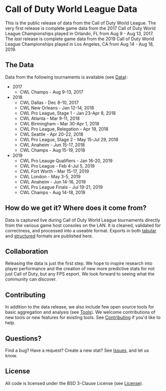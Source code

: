 # Call of Duty World League Data

This is the public release of data from the Call of Duty World League.  The very first release is complete game data from the 2017 Call of Duty World League Championships played in Orlando, FL from Aug 9 - Aug 13, 2017.  The _last_ release is complete game data from the 2019 Call of Duty World League Championships played in Los Angeles, CA from Aug 14 - Aug 18, 2019.

## The Data

Data from the following tournaments is available (see [Data](data)):

 * 2017
    * CWL Champs - Aug 9-13, 2017
 * 2018
    * CWL Dallas - Dec 8-10, 2017
    * CWL New Orleans - Jan 12-14, 2018
    * CWL Pro League, Stage 1 - Jan 23-Apr 8, 2018
    * CWL Atlanta - Mar 9-11, 2018
    * CWL Birmingham - Mar 30-Apr 1, 2018
    * CWL Pro League, Relegation - Apr 19, 2018
    * CWL Seattle - Apr 20-22, 2018
    * CWL Pro League, Stage 2 - May 15-Jul 29, 2018
    * CWL Anaheim - Jun 15-17, 2018
    * CWL Champs - Aug 15-19, 2018
 * 2019
    * CWL Pro Leauge Qualifiers - Jan 16-20, 2019
    * CWL Pro League - Feb 4-Jul 5, 2019
    * CWL Fort Worth - Mar 15-17, 2019
    * CWL London - May 3-5, 2019
    * CWL Anaheim - Jun 14-16, 2019
    * CWL Pro League Finals - Jul 19-21, 2019
    * CWL Champs - Aug 14-18, 2019


## How do we get it? Where does it come from?

Data is captured live during Call of Duty World League tournaments directly from the various game host consoles on the LAN.  It is cleaned, validated for correctness, and processed into a useable format.  Exports in both [tabular](data#tabular-data) and [structured](data#structured-data) formats are published here.


## Collaboration

Releasing the data is just the first step.  We hope to inspire research into player performance and the creation of new more predictive stats for not just Call of Duty, but any FPS esport.  We look forward to seeing what the community can discover.


## Contributing

In addition to the data release, we also include few open source tools for basic aggregation and analysis (see [Tools](tools)).  We welcome contributions of new tools or new features for existing tools.  See [Contributing](CONTRIBUTING.md) if you'd like to help.


## Questions?

Find a bug?  Have a request?  Create a new stat?  See [Issues](https://github.com/Activision/cwl-data/issues), and let us know.


## License

All code is licensed under the BSD 3-Clause License (see [License](LICENSE)).
